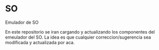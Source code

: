 SO
==

Emulador de SO

En este repositorio se iran cargando y actualizando los componentes del emeulador del SO.
La idea es que cualquier correccion/sugerencia sea modificada y actualizada por aca.
